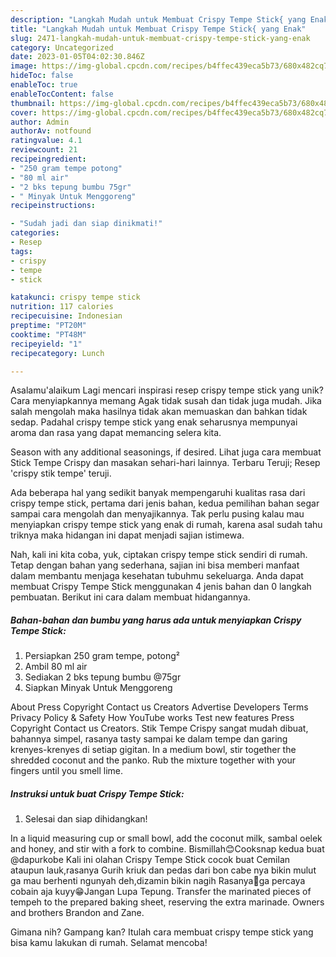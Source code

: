 ```yaml
---
description: "Langkah Mudah untuk Membuat Crispy Tempe Stick{ yang Enak"
title: "Langkah Mudah untuk Membuat Crispy Tempe Stick{ yang Enak"
slug: 2471-langkah-mudah-untuk-membuat-crispy-tempe-stick-yang-enak
category: Uncategorized
date: 2023-01-05T04:02:30.846Z
image: https://img-global.cpcdn.com/recipes/b4ffec439eca5b73/680x482cq70/crispy-tempe-stick-foto-resep-utama.jpg
hideToc: false
enableToc: true
enableTocContent: false
thumbnail: https://img-global.cpcdn.com/recipes/b4ffec439eca5b73/680x482cq70/crispy-tempe-stick-foto-resep-utama.jpg
cover: https://img-global.cpcdn.com/recipes/b4ffec439eca5b73/680x482cq70/crispy-tempe-stick-foto-resep-utama.jpg
author: Admin
authorAv: notfound
ratingvalue: 4.1
reviewcount: 21
recipeingredient:
- "250 gram tempe potong"
- "80 ml air"
- "2 bks tepung bumbu 75gr"
- " Minyak Untuk Menggoreng"
recipeinstructions:

- "Sudah jadi dan siap dinikmati!"
categories:
- Resep
tags:
- crispy
- tempe
- stick

katakunci: crispy tempe stick 
nutrition: 117 calories
recipecuisine: Indonesian
preptime: "PT20M"
cooktime: "PT48M"
recipeyield: "1"
recipecategory: Lunch

---
```



Asalamu'alaikum Lagi mencari inspirasi resep crispy tempe stick yang unik? Cara menyiapkannya memang Agak tidak susah dan tidak juga mudah. Jika salah mengolah maka hasilnya tidak akan memuaskan dan bahkan tidak sedap. Padahal crispy tempe stick yang enak seharusnya mempunyai aroma dan rasa yang dapat memancing selera kita.


Season with any additional seasonings, if desired. Lihat juga cara membuat Stick Tempe Crispy dan masakan sehari-hari lainnya. Terbaru Teruji; Resep &#39;crispy stik tempe&#39; teruji.

Ada beberapa hal yang sedikit banyak mempengaruhi kualitas rasa dari crispy tempe stick, pertama dari jenis bahan, kedua pemilihan bahan segar sampai cara mengolah dan menyajikannya. Tak perlu pusing kalau mau menyiapkan crispy tempe stick yang enak di rumah, karena asal sudah tahu triknya maka hidangan ini dapat menjadi sajian istimewa.


Nah, kali ini kita coba, yuk, ciptakan crispy tempe stick sendiri di rumah. Tetap dengan bahan yang sederhana, sajian ini bisa memberi manfaat dalam membantu menjaga kesehatan tubuhmu sekeluarga. Anda dapat membuat Crispy Tempe Stick menggunakan 4 jenis bahan dan 0 langkah pembuatan. Berikut ini cara dalam membuat hidangannya.

<!--inarticleads1-->

##### Bahan-bahan dan bumbu yang harus ada untuk menyiapkan Crispy Tempe Stick:

1. Persiapkan 250 gram tempe, potong²
1. Ambil 80 ml air
1. Sediakan 2 bks tepung bumbu @75gr
1. Siapkan  Minyak Untuk Menggoreng


About Press Copyright Contact us Creators Advertise Developers Terms Privacy Policy &amp; Safety How YouTube works Test new features Press Copyright Contact us Creators. Stik Tempe Crispy sangat mudah dibuat, bahannya simpel, rasanya tasty sampai ke dalam tempe dan garing krenyes-krenyes di setiap gigitan. In a medium bowl, stir together the shredded coconut and the panko. Rub the mixture together with your fingers until you smell lime. 

<!--inarticleads2-->

##### Instruksi untuk buat Crispy Tempe Stick:


1. Selesai dan siap dihidangkan!

In a liquid measuring cup or small bowl, add the coconut milk, sambal oelek and honey, and stir with a fork to combine. Bismillah😊Cooksnap kedua buat @dapurkobe Kali ini olahan Crispy Tempe Stick cocok buat Cemilan ataupun lauk,rasanya Gurih kriuk dan pedas dari bon cabe nya bikin mulut ga mau berhenti ngunyah deh,dizamin bikin nagih Rasanya🤤ga percaya cobain aja kuyy😁Jangan Lupa Tepung. Transfer the marinated pieces of tempeh to the prepared baking sheet, reserving the extra marinade. Owners and brothers Brandon and Zane. 

Gimana nih? Gampang kan? Itulah cara membuat crispy tempe stick yang bisa kamu lakukan di rumah. Selamat mencoba!
